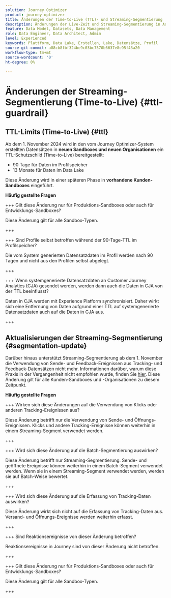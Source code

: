 ```yaml
---
solution: Journey Optimizer
product: journey optimizer
title: Änderungen der Time-to-Live (TTL)- und Streaming-Segmentierung
description: Änderungen der Live-Zeit und Streaming-Segmentierung in Adobe Journey Optimizer
feature: Data Model, Datasets, Data Management
role: Data Engineer, Data Architect, Admin
level: Experienced
keywords: Plattform, Data Lake, Erstellen, Lake, Datensätze, Profil
source-git-commit: a88cb8fbf324bc9c03bc7570b6637e8c95f43a20
workflow-type: tm+mt
source-wordcount: '0'
ht-degree: 0%

---
```



# Änderungen der Streaming-Segmentierung (Time-to-Live) {#ttl-guardrail}

## TTL-Limits (Time-to-Live) {#ttl}

Ab dem 1. November 2024 wird in den vom Journey Optimizer-System erstellten Datensätzen in **neuen Sandboxes und neuen Organisationen** ein TTL-Schutzschild (Time-to-Live) bereitgestellt:

* 90 Tage für Daten im Profilspeicher
* 13 Monate für Daten im Data Lake

Diese Änderung wird in einer späteren Phase in **vorhandene Kunden-Sandboxes** eingeführt.

**Häufig gestellte Fragen**

+++ Gilt diese Änderung nur für Produktions-Sandboxes oder auch für Entwicklungs-Sandboxes?

Diese Änderung gilt für alle Sandbox-Typen.

+++


+++ Sind Profile selbst betroffen während der 90-Tage-TTL im Profilspeicher?

Die vom System generierten Datensatzdaten im Profil werden nach 90 Tagen und nicht aus den Profilen selbst abgelegt.

+++

+++ Wenn systemgenerierte Datensatzdaten an Customer Journey Analytics (CJA) gesendet werden, werden dann auch die Daten in CJA von der TTL beeinflusst?

Daten in CJA werden mit Experience Platform synchronisiert. Daher wirkt sich eine Entfernung von Daten aufgrund einer TTL auf systemgenerierte Datensatzdaten auch auf die Daten in CJA aus.

+++

## Aktualisierungen der Streaming-Segmentierung {#segmentation-update}

Darüber hinaus unterstützt Streaming-Segmentierung ab dem 1. November die Verwendung von Sende- und Feedback-Ereignissen aus Tracking- und Feedback-Datensätzen nicht mehr.  Informationen darüber, warum diese Praxis in der Vergangenheit nicht empfohlen wurde, finden Sie [hier](../audience/about-audiences.md#streaming-segmentation-events-guardrails). Diese Änderung gilt für alle Kunden-Sandboxes und -Organisationen zu diesem Zeitpunkt.

**Häufig gestellte Fragen**

+++ Wirken sich diese Änderungen auf die Verwendung von Klicks oder anderen Tracking-Ereignissen aus?

Diese Änderung betrifft nur die Verwendung von Sende- und Öffnungs-Ereignissen. Klicks und andere Tracking-Ereignisse können weiterhin in einem Streaming-Segment verwendet werden.

+++

+++ Wird sich diese Änderung auf die Batch-Segmentierung auswirken?

Diese Änderung betrifft nur Streaming-Segmentierung. Sende- und geöffnete Ereignisse können weiterhin in einem Batch-Segment verwendet werden. Wenn sie in einem Streaming-Segment verwendet werden, werden sie auf Batch-Weise bewertet.

+++

+++ Wird sich diese Änderung auf die Erfassung von Tracking-Daten auswirken?

Diese Änderung wirkt sich nicht auf die Erfassung von Tracking-Daten aus. Versand- und Öffnungs-Ereignisse werden weiterhin erfasst.

+++


+++ Sind Reaktionsereignisse von dieser Änderung betroffen?

Reaktionsereignisse in Journey sind von dieser Änderung nicht betroffen.

+++


+++ Gilt diese Änderung nur für Produktions-Sandboxes oder auch für Entwicklungs-Sandboxes?

Diese Änderung gilt für alle Sandbox-Typen.

+++